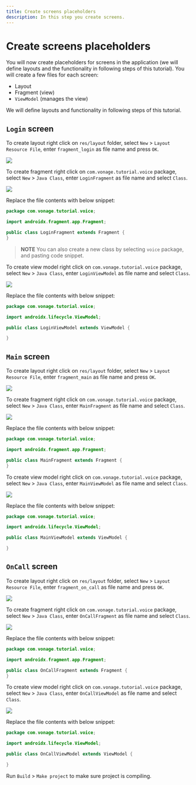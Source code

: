```yaml
---
title: Create screens placeholders
description: In this step you create screens.
---
```


# Create screens placeholders

You will now create placeholders for screens in the application (we will define layouts and the functionality in following steps of this tutorial). You will create a few files for each screen:

- Layout
- Fragment (view)
- `ViewModel` (manages the view)

We will define layouts and functionality in following steps of this tutorial.

## `Login` screen

To create layout right click on `res/layout` folder, select `New` > `Layout Resource File`, enter `fragment_login` as file name and press `OK`.

![](/screenshots/tutorials/client-sdk/android-shared/layout-resource.png)

To create fragment right click on `com.vonage.tutorial.voice` package, select `New` > `Java Class`, enter `LoginFragment` as file name and select `Class`.

![](/screenshots/tutorials/client-sdk/android-shared/voice-package.png)

Replace the file contents with below snippet:

```java
package com.vonage.tutorial.voice;

import androidx.fragment.app.Fragment;

public class LoginFragment extends Fragment {
}
```

> **NOTE** You can also create a new class by selecting `voice` package, and pasting code snippet.

To create view model right click on `com.vonage.tutorial.voice` package, select `New` > `Java Class`, enter `LoginViewModel` as file name and select `Class`.

![](/screenshots/tutorials/client-sdk/android-shared/voice-package.png)

Replace the file contents with below snippet:

```java
package com.vonage.tutorial.voice;

import androidx.lifecycle.ViewModel;

public class LoginViewModel extends ViewModel {

}
```

## `Main` screen

To create layout right click on `res/layout` folder, select `New` > `Layout Resource File`, enter `fragment_main` as file name and press `OK`.

![](/screenshots/tutorials/client-sdk/android-shared/layout-resource.png)

To create fragment right click on `com.vonage.tutorial.voice` package, select `New` > `Java Class`, enter `MainFragment` as file name and select `Class`.

![](/screenshots/tutorials/client-sdk/android-shared/voice-package.png)

Replace the file contents with below snippet:

```java
package com.vonage.tutorial.voice;

import androidx.fragment.app.Fragment;

public class MainFragment extends Fragment {
}
```

To create view model right click on `com.vonage.tutorial.voice` package, select `New` > `Java Class`, enter `MainViewModel` as file name and select `Class`.

![](/screenshots/tutorials/client-sdk/android-shared/voice-package.png)

Replace the file contents with below snippet:

```java
package com.vonage.tutorial.voice;

import androidx.lifecycle.ViewModel;

public class MainViewModel extends ViewModel {

}
```

## `OnCall` screen 

To create layout right click on `res/layout` folder, select `New` > `Layout Resource File`, enter `fragment_on_call` as file name and press `OK`.

![](/screenshots/tutorials/client-sdk/android-shared/layout-resource.png)

To create fragment right click on `com.vonage.tutorial.voice` package, select `New` > `Java Class`, enter `OnCallFragment` as file name and select `Class`.

![](/screenshots/tutorials/client-sdk/android-shared/voice-package.png)

Replace the file contents with below snippet:

```java
package com.vonage.tutorial.voice;

import androidx.fragment.app.Fragment;

public class OnCallFragment extends Fragment {
}
```

To create view model right click on `com.vonage.tutorial.voice` package, select `New` > `Java Class`, enter `OnCallViewModel` as file name and select `Class`.

![](/screenshots/tutorials/client-sdk/android-shared/voice-package.png)

Replace the file contents with below snippet:

```java
package com.vonage.tutorial.voice;

import androidx.lifecycle.ViewModel;

public class OnCallViewModel extends ViewModel {

}
```

Run `Build` > `Make project` to make sure project is compiling.
